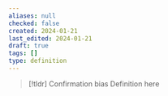 ```yaml
---
aliases: null
checked: false
created: 2024-01-21
last_edited: 2024-01-21
draft: true
tags: []
type: definition
---
```

>[!tldr] Confirmation bias
>Definition here

